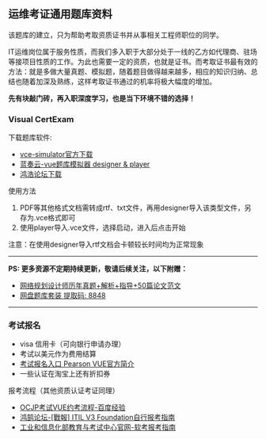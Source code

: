 ## 运维考证通用题库资料

该题库的建立，只为帮助考取资质证书并从事相关工程师职位的同学。

IT运维岗位属于服务性质，而我们多入职于大部分处于一线的乙方如代理商、驻场等接项目性质的工作。为此也需要一定的资质，也就是证书。而考取证书最有效的方法：就是多做大量真题、模拟题，随着题目做得越来越多，相应的知识归纳、总结也随着加深及熟练，这样考取证书通过的机率将极大幅度的增加。

**先有块敲门砖，再入职深度学习，也是当下环境不错的选择！**


### Visual CertExam

下载题库软件: 
* [vce-simulator官方下载](http://www.vceexam.com/)
* [蓝奏云-vue题库模拟器 designer & player](https://wwa.lanzous.com/icpEQh7kw6h)
* [鸿浩论坛下载](https://bbs.hh010.com/thread-586219-1-1.html?_dsign=07a3f391)

使用方法

1. PDF等其他格式文档需转成rtf、txt文件，再用designer导入该类型文件，另存为.vce格式即可
1. 使用player导入.vce文件，选择启动，进入后点击开始

注意：在使用designer导入rtf文档会卡顿较长时间均为正常现象

***

**PS: 更多资源不定期持续更新，敬请后续关注，以下附赠：**
* [网络规划设计师历年真题+解析+指导+50篇论文范文](https://wwa.lanzous.com/iLxaKh7mmfi)
* [网盘题库套装  提取码: 8848](https://pan.baidu.com/s/1JNt4lxdOxWJkEOEQEfLKcQ)

***

### 考试报名

* visa 信用卡（可向银行申请办理）
* 考试以美元作为费用结算
* [考试报名入口 Pearson VUE官方简介](https://www.pearson.com.cn/PQI/PearsonVue)
* 一些认证在淘宝上还有折扣券

报考流程（其他资质认证考证同理）

* [OCJP考试VUE约考流程-百度经验](https://jingyan.baidu.com/article/72ee561a537855e16138df2b.html)
* [鸿鹄论坛-[戰報] ITIL V3 Foundation自行报考指南](https://bbs.hh010.com/thread-546945-1-1.html)
* [工业和信息化部教育与考试中心官网-软考报考指南](http://www.ruankao.org.cn/platform)
